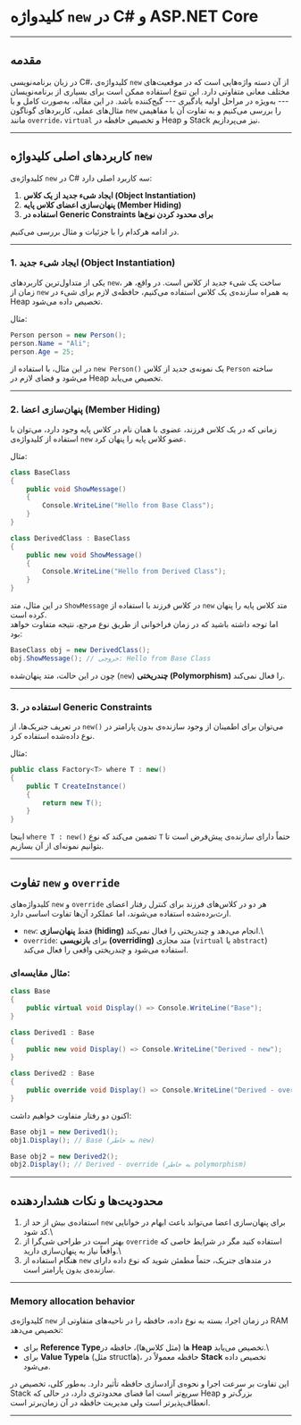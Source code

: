 ﻿# کلیدواژه `new` در C# و ASP.NET Core

------------------------------------------------------------------------

## مقدمه

در زبان برنامه‌نویسی C#، کلیدواژه‌ی `new` از آن دسته واژه‌هایی است که در
موقعیت‌های مختلف معانی متفاوتی دارد. این تنوع استفاده ممکن است برای
بسیاری از برنامه‌نویسان --- به‌ویژه در مراحل اولیه یادگیری --- گیج‌کننده
باشد. در این مقاله، به‌صورت کامل و با مثال‌های عملی، کاربردهای گوناگون
`new` را بررسی می‌کنیم و به تفاوت آن با مفاهیمی مانند `override`،
`virtual` و تخصیص حافظه در Heap و Stack نیز می‌پردازیم.

------------------------------------------------------------------------
## کاربردهای اصلی کلیدواژه `new`

کلیدواژه‌ی `new` در C# سه کاربرد اصلی دارد:

1.  **ایجاد شیء جدید از یک کلاس (Object Instantiation)**
2.  **پنهان‌سازی اعضای کلاس پایه (Member Hiding)**
3.  **استفاده در Generic Constraints برای محدود کردن نوع‌ها**

در ادامه هرکدام را با جزئیات و مثال بررسی می‌کنیم.

------------------------------------------------------------------------
### 1. ایجاد شیء جدید (Object Instantiation)

یکی از متداول‌ترین کاربردهای `new`، ساخت یک شیء جدید از کلاس است. در
واقع، هر زمان از `new` به همراه سازنده‌ی یک کلاس استفاده می‌کنیم، حافظه‌ی
لازم برای شیء در Heap تخصیص داده می‌شود.

مثال:

``` csharp
Person person = new Person();
person.Name = "Ali";
person.Age = 25;
```

در این مثال، با استفاده از `new Person()` یک نمونه‌ی جدید از کلاس
`Person` ساخته می‌شود و فضای لازم در Heap تخصیص می‌یابد.

------------------------------------------------------------------------

### 2. پنهان‌سازی اعضا (Member Hiding)

زمانی که در یک کلاس فرزند، عضوی با همان نام در کلاس پایه وجود دارد،
می‌توان با استفاده از کلیدواژه‌ی `new` عضو کلاس پایه را پنهان کرد.

مثال:

``` csharp
class BaseClass
{
    public void ShowMessage()
    {
        Console.WriteLine("Hello from Base Class");
    }
}

class DerivedClass : BaseClass
{
    public new void ShowMessage()
    {
        Console.WriteLine("Hello from Derived Class");
    }
}
```

در این مثال، متد `ShowMessage` در کلاس فرزند با استفاده از `new` متد
کلاس پایه را پنهان کرده است.\
اما توجه داشته باشید که در زمان فراخوانی از طریق نوع مرجع، نتیجه متفاوت
خواهد بود:

``` csharp
BaseClass obj = new DerivedClass();
obj.ShowMessage(); // خروجی: Hello from Base Class
```

چون در این حالت، متد پنهان‌شده (`new`) **چندریختی (Polymorphism)** را
فعال نمی‌کند.

------------------------------------------------------------------------

### 3. استفاده در Generic Constraints

در تعریف جنریک‌ها، از `new()` می‌توان برای اطمینان از وجود سازنده‌ی بدون
پارامتر در نوع داده‌شده استفاده کرد.

مثال:

``` csharp
public class Factory<T> where T : new()
{
    public T CreateInstance()
    {
        return new T();
    }
}
```

اینجا `where T : new()` تضمین می‌کند که نوع `T` حتماً دارای سازنده‌ی
پیش‌فرض است تا بتوانیم نمونه‌ای از آن بسازیم.

------------------------------------------------------------------------

## تفاوت `new` و `override`

کلیدواژه‌های `new` و `override` هر دو در کلاس‌های فرزند برای کنترل رفتار
اعضای ارث‌برده‌شده استفاده می‌شوند، اما عملکرد آن‌ها تفاوت اساسی دارد.

-   `new`: فقط **پنهان‌سازی (hiding)** انجام می‌دهد و چندریختی را فعال
    نمی‌کند.\
-   `override`: برای **بازنویسی (overriding)** متد مجازی (`virtual` یا
    `abstract`) استفاده می‌شود و چندریختی واقعی را فعال می‌کند.

### مثال مقایسه‌ای:

``` csharp
class Base
{
    public virtual void Display() => Console.WriteLine("Base");
}

class Derived1 : Base
{
    public new void Display() => Console.WriteLine("Derived - new");
}

class Derived2 : Base
{
    public override void Display() => Console.WriteLine("Derived - override");
}
```

اکنون دو رفتار متفاوت خواهیم داشت:

``` csharp
Base obj1 = new Derived1();
obj1.Display(); // Base (به خاطر new)

Base obj2 = new Derived2();
obj2.Display(); // Derived - override (به خاطر polymorphism)
```

------------------------------------------------------------------------
## محدودیت‌ها و نکات هشداردهنده

1.  استفاده‌ی بیش از حد از `new` برای پنهان‌سازی اعضا می‌تواند باعث ابهام
    در خوانایی کد شود.\
2.  بهتر است در طراحی شی‌گرا از `override` استفاده کنید مگر در شرایط خاصی
    که واقعاً نیاز به پنهان‌سازی دارید.\
3.  هنگام استفاده از `new` در متدهای جنریک، حتماً مطمئن شوید که نوع داده
    دارای سازنده‌ی بدون پارامتر است.

------------------------------------------------------------------------

### Memory allocation behavior

کلیدواژه‌ی `new` در زمان اجرا، بسته به نوع داده، حافظه را در ناحیه‌های
متفاوتی از RAM تخصیص می‌دهد:

-   برای **Reference Type**‌ها (مثل کلاس‌ها)، حافظه در **Heap** تخصیص
    می‌یابد.\
-   برای **Value Type**‌ها (مثل structها)، حافظه معمولاً در **Stack**
    تخصیص داده می‌شود.

این تفاوت بر سرعت اجرا و نحوه‌ی آزادسازی حافظه تأثیر دارد. به‌طور کلی،
تخصیص در Stack سریع‌تر است اما فضای محدودتری دارد، در حالی که Heap بزرگ‌تر
و انعطاف‌پذیرتر است ولی مدیریت حافظه در آن زمان‌برتر است.

------------------------------------------------------------------------
